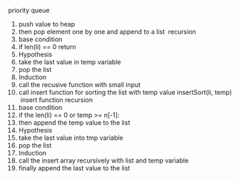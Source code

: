 priority queue
1. push value to heap
2. then pop element one by one and append to a list
​
recursion
1. base condition
1. if len(li) == 0 return
2. Hypothesis
2. take the last value in temp variable
3. pop the list
3. Induction
3. call the recusive function with small input
4. call insert function for sorting the list with temp value insertSort(li, temp)
​
insert function recursion
1. base condition
1. if the len(li) == 0 or temp >= n[-1]:
2. then append the temp value to the list
​
2. Hypothesis
2. take the last value into tmp variable
3. pop the list
3. Induction
3. call the insert array recursively with list and temp variable
4. finally append the last value to the list